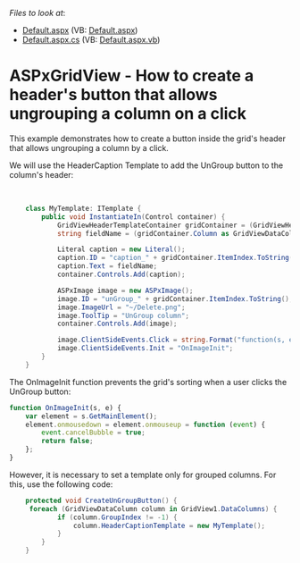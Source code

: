 <!-- default file list -->
*Files to look at*:

* [Default.aspx](./CS/WebSite/Default.aspx) (VB: [Default.aspx](./VB/WebSite/Default.aspx))
* [Default.aspx.cs](./CS/WebSite/Default.aspx.cs) (VB: [Default.aspx.vb](./VB/WebSite/Default.aspx.vb))
<!-- default file list end -->
# ASPxGridView - How to create a header's button that allows ungrouping a column on a click


<p>This example demonstrates how to create a button inside the grid's header that allows ungrouping a column by a click.</p><p>We will use the HeaderCaption Template to add the UnGroup button to the column's header:</p><br />


```cs
    class MyTemplate: ITemplate {
        public void InstantiateIn(Control container) {
            GridViewHeaderTemplateContainer gridContainer = (GridViewHeaderTemplateContainer)container;
            string fieldName = (gridContainer.Column as GridViewDataColumn).FieldName;

            Literal caption = new Literal();
            caption.ID = "caption_" + gridContainer.ItemIndex.ToString();
            caption.Text = fieldName;
            container.Controls.Add(caption);

            ASPxImage image = new ASPxImage();
            image.ID = "unGroup_" + gridContainer.ItemIndex.ToString();
            image.ImageUrl = "~/Delete.png";
            image.ToolTip = "UnGroup column";
            container.Controls.Add(image);

            image.ClientSideEvents.Click = string.Format("function(s, e){{ gridView.UnGroup ('{0}'); }}", fieldName);
            image.ClientSideEvents.Init = "OnImageInit";
        }
    }

```

<p> The OnImageInit function prevents the grid's sorting when a user clicks the UnGroup button:</p>

```js
function OnImageInit(s, e) {
	var element = s.GetMainElement();
	element.onmousedown = element.onmouseup = function (event) {
		event.cancelBubble = true;
		return false;
	};
}

```

<p> However, it is necessary to set a template only for grouped columns. For this, use the following code:<br />


```cs
    protected void CreateUnGroupButton() { 
     foreach (GridViewDataColumn column in GridView1.DataColumns) {
            if (column.GroupIndex != -1) {
                column.HeaderCaptionTemplate = new MyTemplate();
            }
        }
    }
```

 </p>

<br/>


